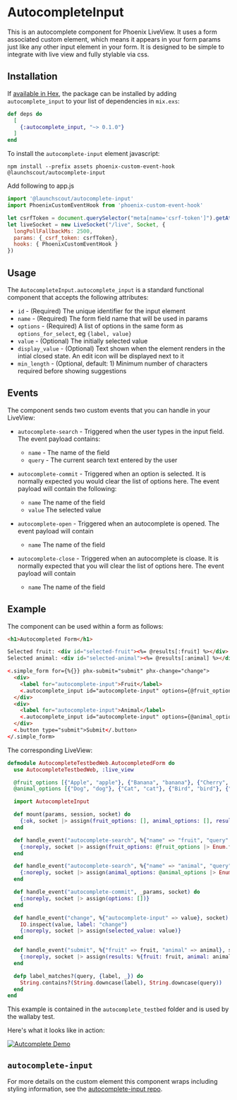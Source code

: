 # AutocompleteInput

This is an autocomplete component for Phoenix LiveView. It uses a form associated custom element, which means it appears in your form params just like any other input element in your form. It is designed to be simple to integrate with live view and fully stylable via css.

## Installation

If [available in Hex](https://hex.pm/docs/publish), the package can be installed
by adding `autocomplete_input` to your list of dependencies in `mix.exs`:

```elixir
def deps do
  [
    {:autocomplete_input, "~> 0.1.0"}
  ]
end
```

To install the `autocomplete-input` element javascript: 
```
npm install --prefix assets phoenix-custom-event-hook @launchscout/autocomplete-input
```

Add following to app.js

```js
import '@launchscout/autocomplete-input'
import PhoenixCustomEventHook from 'phoenix-custom-event-hook'

let csrfToken = document.querySelector("meta[name='csrf-token']").getAttribute("content")
let liveSocket = new LiveSocket("/live", Socket, {
  longPollFallbackMs: 2500,
  params: {_csrf_token: csrfToken},
  hooks: { PhoenixCustomEventHook }
})
```
## Usage

The `AutocompleteInput.autocomplete_input` is a standard functional component that accepts the following attributes:

* `id` - (Required) The unique identifier for the input element
* `name` - (Required) The form field name that will be used in params
* `options` - (Required) A list of options in the same form as `options_for_select`, eg `{label, value}`
* `value` - (Optional) The initially selected value
* `display_value` - (Optional) Text shown when the element renders in the intial closed state. An edit icon will be displayed next to it
* `min_length` - (Optional, default: 1) Minimum number of characters required before showing suggestions

## Events

The component sends two custom events that you can handle in your LiveView:

* `autocomplete-search` - Triggered when the user types in the input field. The event payload contains:
  * `name` - The name of the field
  * `query` - The current search text entered by the user

* `autocomplete-commit` - Triggered when an option is selected. It is normally expected you would clear the list of options here. The event payload will contain the following:
  * `name` The name of the field
  * `value` The selected value

* `autocomplete-open` - Triggered when an autocomplete is opened. The event payload will contain
  * `name` The name of the field

* `autocomplete-close` - Triggered when an autocomplete is cloase. It is normally expected that you will clear the list of options here. The event payload will contain
  * `name` The name of the field

## Example

The component can be used within a form as follows:

```html
<h1>Autocompleted Form</h1>

Selected fruit: <div id="selected-fruit"><%= @results[:fruit] %></div>
Selected animal: <div id="selected-animal"><%= @results[:animal] %></div>

<.simple_form for={%{}} phx-submit="submit" phx-change="change">
  <div>
    <label for="autocomplete-input">Fruit</label>
    <.autocomplete_input id="autocomplete-input" options={@fruit_options} value="apple" name="fruit" display_value="Choose a fruit" min_length={3} />
  </div>
  <div>
    <label for="autocomplete-input">Animal</label>
    <.autocomplete_input id="autocomplete-input" options={@animal_options} value="dog" name="animal" display_value="Choose an animal" min_length={3} />
  </div>
  <.button type="submit">Submit</.button>
</.simple_form>
```

The corresponding LiveView:

```elixir
defmodule AutocompleteTestbedWeb.AutocompletedForm do
  use AutocompleteTestbedWeb, :live_view

  @fruit_options [{"Apple", "apple"}, {"Banana", "banana"}, {"Cherry", "cherry"}, {"Nanna", "nanna"}]
  @animal_options [{"Dog", "dog"}, {"Cat", "cat"}, {"Bird", "bird"}, {"Bearcat", "bearcat"}]

  import AutocompleteInput

  def mount(params, session, socket) do
    {:ok, socket |> assign(fruit_options: [], animal_options: [], results: %{})}
  end

  def handle_event("autocomplete-search", %{"name" => "fruit", "query" => value}, socket) do
    {:noreply, socket |> assign(fruit_options: @fruit_options |> Enum.filter(&label_matches?(value, &1)))}
  end

  def handle_event("autocomplete-search", %{"name" => "animal", "query" => value}, socket) do
    {:noreply, socket |> assign(animal_options: @animal_options |> Enum.filter(&label_matches?(value, &1)))}
  end

  def handle_event("autocomplete-commit", _params, socket) do
    {:noreply, socket |> assign(options: [])}
  end

  def handle_event("change", %{"autocomplete-input" => value}, socket) do
    IO.inspect(value, label: "change")
    {:noreply, socket |> assign(selected_value: value)}
  end

  def handle_event("submit", %{"fruit" => fruit, "animal" => animal}, socket) do
    {:noreply, socket |> assign(results: %{fruit: fruit, animal: animal})}
  end

  defp label_matches?(query, {label, _}) do
    String.contains?(String.downcase(label), String.downcase(query))
  end
end
```

This example is contained in the `autocomplete_testbed` folder and is used by the wallaby test.

Here's what it looks like in action:

[![Autcomplete Demo](https://cdn.loom.com/sessions/thumbnails/1cf163f4fe544dbbae19c1660d19b9a6-a9bcaebe5225e9a9-full-play.gif)](https://www.loom.com/share/1cf163f4fe544dbbae19c1660d19b9a6?sid=c2d44f17-a0f9-4b5c-9771-da9b45b53edd)

## `autocomplete-input`

For more details on the custom element this component wraps including styling information, see the [autocomplete-input repo](https://github.com/launchscout/autocomplete-input).

